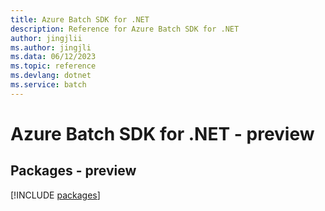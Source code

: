 ```yaml
---
title: Azure Batch SDK for .NET
description: Reference for Azure Batch SDK for .NET
author: jingjlii
ms.author: jingjli
ms.data: 06/12/2023
ms.topic: reference
ms.devlang: dotnet
ms.service: batch
---
```

# Azure Batch SDK for .NET - preview
## Packages - preview
[!INCLUDE [packages](batch-index.md)]